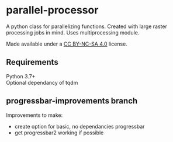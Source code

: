 # parallel-processor
 A python class for parallelizing functions. Created with large raster processing jobs in mind. Uses multiprocessing module.

Made available under a [CC BY-NC-SA 4.0](https://creativecommons.org/licenses/by-nc-sa/4.0/) license.

## Requirements
Python 3.7+  
Optional dependancy of tqdm  

## progressbar-improvements branch  
Improvements to make:  
- create option for basic, no dependancies progressbar
- get progressbar2 working if possible
